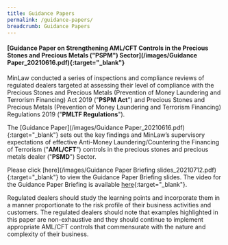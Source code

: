 ```yaml
---
title: Guidance Papers
permalink: /guidance-papers/
breadcrumb: Guidance Papers
---
```

#### [Guidance Paper on Strengthening AML/CFT Controls in the Precious Stones and Precious Metals ("PSPM") Sector](/images/Guidance Paper_20210616.pdf){:target="_blank"}

MinLaw conducted a series of inspections and compliance reviews of regulated dealers targeted at assessing their level of compliance with the Precious Stones and Precious Metals (Prevention of Money Laundering and Terrorism Financing) Act 2019 ("**PSPM Act**") and Precious Stones and Precious Metals (Prevention of Money Laundering and Terrorism Financing) Regulations 2019 ("**PMLTF Regulations**").
 
The [Guidance Paper](/images/Guidance Paper_20210616.pdf){:target="_blank"} sets out the key findings and MinLaw’s supervisory expectations of effective Anti-Money Laundering/Countering the Financing of Terrorism ("**AML/CFT**") controls in the precious stones and precious metals dealer ("**PSMD**") Sector. 

Please click [here](/images/Guidance Paper Briefing slides_20210712.pdf){:target="_blank"} to view the Guidance Paper Briefing slides. The video for the Guidance Paper Briefing is available [here](https://youtu.be/RaOrZNbtMFM){:target="_blank"}.

Regulated dealers should study the learning points and incorporate them in a manner proportionate to the risk profile of their business activities and customers. The regulated dealers should note that examples highlighted in this paper are non-exhaustive and they should continue to implement appropriate AML/CFT controls that commensurate with the nature and complexity of their business.
